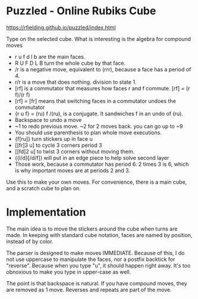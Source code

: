 # Puzzled - Online Rubiks Cube

https://rfielding.github.io/puzzled/index.html

Type on the selected cube. What is interesting is the algebra for compound moves

- r u f d l b are the main faces.
- R U F D L B turn the whole cube by that face.
- /r is a negative move, equivalent to (rrr), because a face has a period of 4.
- r/r is a move that does nothing. division to state 1.
- [rf] is a commutator that measures how faces r and f commute. [rf] = (r f)/(r f)
- [rf] = [fr] means that switching faces in a commutator undoes the commutator
- {r u f} = (ru) f /(ru), is a conjugate. It sandwiches f in an undo of (ru).
- Backspace to undo a move
- ~1 to redo previous move. ~2 for 2 moves back. you can go up to ~9
- You should use parenthesis to plan whole move executions.
- {f[ru]} turn stickers up in face u
- [[fr]3 u] to cycle 3 corners period 3
- [[fd]2 u] to twist 3 corners without moving them.
- ({l/d}[/d/f]) will put in an edge piece to help solve second layer
- Those work, because a commutator has period 6. 2 times 3 is 6, which is why important moves are at periods 2 and 3.

Use this to make your own moves. For convenience, there is a main cube, and a scratch cube to plan on.

Implementation
==============

The main idea is to move the stickers around the cube when turns are made.
In keeping with standard cube notation, faces are named by position, instead of by color.

The parser is designed to make moves IMMEDIATE. Because of this, I do not use uppercase
to manipulate the faces, nor a postfix backtick for "reverse". Because when you type "u", it
should happen right away. It's too obnoxious to make you type in upper-case as well.

The point is that backspace is natural. If you have compound moves, they are removed as 1 move.
Reverses and repeats are part of the move.